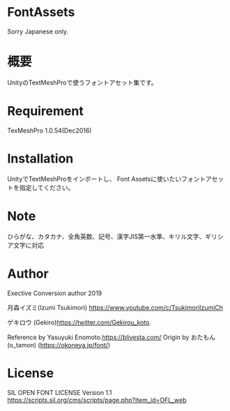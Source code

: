 # FontAssets

Sorry Japanese only. 
 
# 概要
UnityのTextMeshProで使うフォントアセット集です。
 
# Requirement

TexMeshPro 1.0.54(Dec2016)
 
 
# Installation
UnityでTextMeshProをインポートし、
Font Assetsに使いたいフォントアセットを指定してください。 
 
# Note
 
ひらがな、カタカナ、全角英数、記号、漢字JIS第一水準、キリル文字、ギリシア文字に対応
 
# Author

Exective Conversion author 2019

 月森イズミ(Izumi Tsukimori) https://www.youtube.com/c/TsukimoriIzumiCh
 
 ゲキロウ (Gekiro)https://twitter.com/Gekirou_koto.
 
Reference by Yasuyuki Enomoto.https://blivesta.com/
Origin by おたもん(o_tamon) (https://okoneya.jp/font/)
 
# License
SIL OPEN FONT LICENSE Version 1.1
https://scripts.sil.org/cms/scripts/page.php?item_id=OFL_web